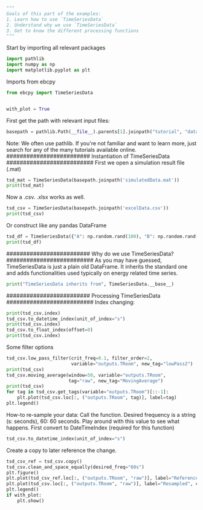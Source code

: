 ```python
"""
Goals of this part of the examples:
1. Learn how to use `TimeSeriesData`
2. Understand why we use `TimeSeriesData`
3. Get to know the different processing functions
"""
```
 Start by importing all relevant packages
```python
import pathlib
import numpy as np
import matplotlib.pyplot as plt
```
 Imports from ebcpy
```python
from ebcpy import TimeSeriesData


with_plot = True

```
 First get the path with relevant input files:
```python
basepath = pathlib.Path(__file__).parents[1].joinpath("tutorial", "data")
```
 Note: We often use pathlib. If you're not familiar and want to learn more,
 just search for any of the many tutorials available online.
 ######################### Instantiation of TimeSeriesData ##########################
 First we open a simulation result file (.mat)
```python
tsd_mat = TimeSeriesData(basepath.joinpath('simulatedData.mat'))
print(tsd_mat)
```
 Now a .csv. .xlsx works as well.
```python
tsd_csv = TimeSeriesData(basepath.joinpath('excelData.csv'))
print(tsd_csv)
```
 Or construct like any pandas DataFrame
```python
tsd_df = TimeSeriesData({"A": np.random.rand(100), "B": np.random.rand(100)})
print(tsd_df)
```
 ######################### Why do we use TimeSeriesData? ##########################
 As you may have guessed, TimeSeriesData is just a plain old DataFrame.
 It inherits the standard one and adds functionalities used typically on
 energy related time series.
```python
print("TimeSeriesData inherits from", TimeSeriesData.__base__)

```
 ######################### Processing TimeSeriesData ##########################
 Index changing:
```python
print(tsd_csv.index)
tsd_csv.to_datetime_index(unit_of_index="s")
print(tsd_csv.index)
tsd_csv.to_float_index(offset=0)
print(tsd_csv.index)
```
 Some filter options
```python
tsd_csv.low_pass_filter(crit_freq=0.1, filter_order=2,
                        variable="outputs.TRoom", new_tag="lowPass2")
print(tsd_csv)
tsd_csv.moving_average(window=50, variable="outputs.TRoom",
                       tag="raw", new_tag="MovingAverage")
print(tsd_csv)
for tag in tsd_csv.get_tags(variable="outputs.TRoom")[::-1]:
    plt.plot(tsd_csv.loc[:, ("outputs.TRoom", tag)], label=tag)
plt.legend()

```
 How-to re-sample your data:
 Call the function. Desired frequency is a string (s: seconds), 60: 60 seconds.
 Play around with this value to see what happens.
 First convert to DateTimeIndex (required for this function)
```python
tsd_csv.to_datetime_index(unit_of_index="s")
```
 Create a copy to later reference the change.
```python
tsd_csv_ref = tsd_csv.copy()
tsd_csv.clean_and_space_equally(desired_freq="60s")
plt.figure()
plt.plot(tsd_csv_ref.loc[:, ("outputs.TRoom", "raw")], label="Reference", color="blue")
plt.plot(tsd_csv.loc[:, ("outputs.TRoom", "raw")], label="Resampled", color="red")
plt.legend()
if with_plot:
    plt.show()



```
